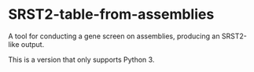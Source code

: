 # SRST2-table-from-assemblies
A tool for conducting a gene screen on assemblies, producing an SRST2-like output.

This is a version that only supports Python 3.
